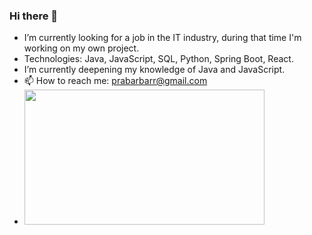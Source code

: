 ### Hi there 👋

    
- I’m currently looking for a job in the IT industry, during that time I'm working on my own project.
- Technologies: Java, JavaScript, SQL, Python, Spring Boot, React.
- I’m currently deepening my knowledge of Java and JavaScript.
- 📫 How to reach me: prabarbarr@gmail.com
- <img height="216" src="(https://upload.wikimedia.org/wikipedia/en/3/30/Java_programming_language_logo.svg)?raw=true" width="384"/>
